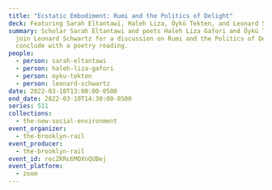 ```yaml
---
title: "Ecstatic Embodiment: Rumi and the Politics of Delight"
deck: Featuring Sarah Eltantawi, Haleh Liza, Öykü Tekten, and Leonard Schwartz
summary: Scholar Sarah Eltantawi and poets Haleh Liza Gafori and Öykü Tekten
  join Leonard Schwartz for a discussion on Rumi and the Politics of Delight. We
  conclude with a poetry reading.
people:
  - person: sarah-eltantawi
  - person: haleh-liza-gafori
  - person: oyku-tekten
  - person: leonard-schwartz
date: 2022-03-10T13:00:00-0500
end_date: 2022-03-10T14:30:00-0500
series: 511
collections:
  - the-new-social-environment
event_organizer:
  - the-brooklyn-rail
event_producer:
  - the-brooklyn-rail
event_id: recZKRc6MOXnQUBej
event_platform:
  - zoom
---
```

